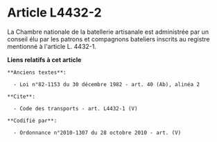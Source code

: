 # Article L4432-2

La Chambre nationale de la batellerie artisanale est administrée par un conseil élu par les patrons et compagnons bateliers
inscrits au registre mentionné à l'article L. 4432-1.

**Liens relatifs à cet article**

	**Anciens textes**:

	  - Loi n°82-1153 du 30 décembre 1982 - art. 40 (Ab), alinéa 2

	**Cite**:

	  - Code des transports - art. L4432-1 (V)

	**Codifié par**:

	  - Ordonnance n°2010-1307 du 28 octobre 2010 - art. (V)
